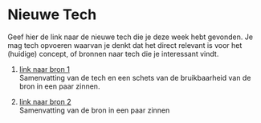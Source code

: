 Nieuwe Tech 
===========

Geef hier de link naar de nieuwe tech die je deze week hebt gevonden.
Je mag tech opvoeren waarvan je denkt dat het direct relevant is voor het (huidige) concept, of bronnen naar 
  tech die je interessant vindt.

1. [link naar bron 1](http://www.google.com)  
Samenvatting van de tech en een schets van de bruikbaarheid van de bron in een paar zinnen.

1. [link naar bron 2](http://www.google.com)  
Samenvatting van de bron in een paar zinnen

